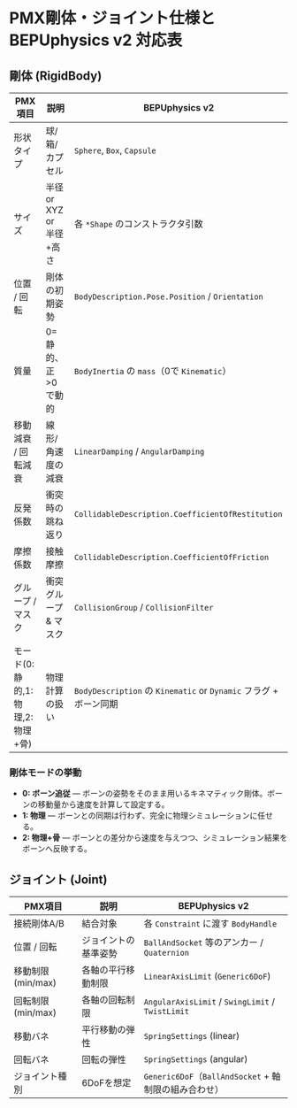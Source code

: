 # PMX剛体・ジョイント仕様と BEPUphysics v2 対応表

## 剛体 (RigidBody)

| PMX項目 | 説明 | BEPUphysics v2 |
| --- | --- | --- |
| 形状タイプ | 球/箱/カプセル | `Sphere`, `Box`, `Capsule` |
| サイズ | 半径 or XYZ or 半径+高さ | 各 `*Shape` のコンストラクタ引数 |
| 位置 / 回転 | 剛体の初期姿勢 | `BodyDescription.Pose.Position` / `Orientation` |
| 質量 | 0=静的、正>0で動的 | `BodyInertia` の `mass`（0で `Kinematic`） |
| 移動減衰 / 回転減衰 | 線形/角速度の減衰 | `LinearDamping` / `AngularDamping` |
| 反発係数 | 衝突時の跳ね返り | `CollidableDescription.CoefficientOfRestitution` |
| 摩擦係数 | 接触摩擦 | `CollidableDescription.CoefficientOfFriction` |
| グループ / マスク | 衝突グループ & マスク | `CollisionGroup` / `CollisionFilter` |
| モード(0:静的,1:物理,2:物理+骨) | 物理計算の扱い | `BodyDescription` の `Kinematic` or `Dynamic` フラグ + ボーン同期 |

### 剛体モードの挙動

- **0: ボーン追従** — ボーンの姿勢をそのまま用いるキネマティック剛体。ボーンの移動量から速度を計算して設定する。
- **1: 物理** — ボーンとの同期は行わず、完全に物理シミュレーションに任せる。
- **2: 物理+骨** — ボーンとの差分から速度を与えつつ、シミュレーション結果をボーンへ反映する。

## ジョイント (Joint)

| PMX項目 | 説明 | BEPUphysics v2 |
| --- | --- | --- |
| 接続剛体A/B | 結合対象 | 各 `Constraint` に渡す `BodyHandle` |
| 位置 / 回転 | ジョイントの基準姿勢 | `BallAndSocket` 等のアンカー / `Quaternion` |
| 移動制限(min/max) | 各軸の平行移動制限 | `LinearAxisLimit` (`Generic6DoF`) |
| 回転制限(min/max) | 各軸の回転制限 | `AngularAxisLimit` / `SwingLimit` / `TwistLimit` |
| 移動バネ | 平行移動の弾性 | `SpringSettings` (linear) |
| 回転バネ | 回転の弾性 | `SpringSettings` (angular) |
| ジョイント種別 | 6DoFを想定 | `Generic6DoF`（`BallAndSocket` + 軸制限の組み合わせ） |
